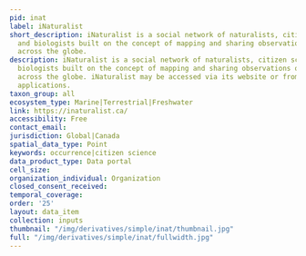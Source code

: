 ```yaml
---
pid: inat
label: iNaturalist
short_description: iNaturalist is a social network of naturalists, citizen scientists,
  and biologists built on the concept of mapping and sharing observations of biodiversity
  across the globe.
description: iNaturalist is a social network of naturalists, citizen scientists, and
  biologists built on the concept of mapping and sharing observations of biodiversity
  across the globe. iNaturalist may be accessed via its website or from its mobile
  applications.
taxon_group: all
ecosystem_type: Marine|Terrestrial|Freshwater
link: https://inaturalist.ca/
accessibility: Free
contact_email: 
jurisdiction: Global|Canada
spatial_data_type: Point
keywords: occurrence|citizen science
data_product_type: Data portal
cell_size: 
organization_individual: Organization
closed_consent_received: 
temporal_coverage: 
order: '25'
layout: data_item
collection: inputs
thumbnail: "/img/derivatives/simple/inat/thumbnail.jpg"
full: "/img/derivatives/simple/inat/fullwidth.jpg"
---
```

